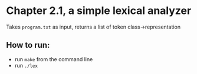 # Chapter 2.1, a simple lexical analyzer
Takes `program.txt` as input, returns a list of token class->representation

## How to run:
* run `make` from the command line
* run `./lex`
